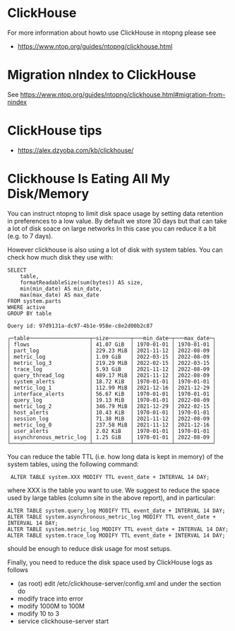 # ClickHouse
For more information about howto use ClickHouse in ntopng please see
- https://www.ntop.org/guides/ntopng/clickhouse.html

# Migration nIndex to ClickHouse
See https://www.ntop.org/guides/ntopng/clickhouse.html#migration-from-nindex

# ClickHouse tips
- https://alex.dzyoba.com/kb/clickhouse/

# Clickhouse Is Eating All My Disk/Memory
You can instruct ntopng to limit disk space usage by setting data retention in preferences to a low value. By default we store 30 days but that can take a lot of disk soace on large networks In this case you can reduce it a bit (e.g. to 7 days).

However clickhouse is also using a lot of disk with system tables. You can check how much disk they use with:

```
SELECT
    table,
    formatReadableSize(sum(bytes)) AS size,
    min(min_date) AS min_date,
    max(max_date) AS max_date
FROM system.parts
WHERE active
GROUP BY table

Query id: 97d9131a-dc97-4b1e-958e-c8e2d00b2c87

┌─table───────────────────┬─size───────┬───min_date─┬───max_date─┐
│ flows                   │ 41.07 GiB  │ 1970-01-01 │ 1970-01-01 │
│ part_log                │ 229.23 MiB │ 2021-11-12 │ 2022-08-09 │
│ metric_log              │ 1.09 GiB   │ 2022-03-15 │ 2022-08-09 │
│ metric_log_3            │ 219.29 MiB │ 2022-02-15 │ 2022-03-15 │
│ trace_log               │ 5.93 GiB   │ 2021-11-12 │ 2022-08-09 │
│ query_thread_log        │ 489.17 MiB │ 2021-11-12 │ 2022-08-09 │
│ system_alerts           │ 18.72 KiB  │ 1970-01-01 │ 1970-01-01 │
│ metric_log_1            │ 112.99 MiB │ 2021-12-16 │ 2021-12-29 │
│ interface_alerts        │ 56.67 KiB  │ 1970-01-01 │ 1970-01-01 │
│ query_log               │ 19.13 MiB  │ 1970-01-01 │ 2022-08-09 │
│ metric_log_2            │ 346.79 MiB │ 2021-12-29 │ 2022-02-15 │
│ host_alerts             │ 10.43 KiB  │ 1970-01-01 │ 1970-01-01 │
│ session_log             │ 71.38 MiB  │ 2021-11-12 │ 2022-08-09 │
│ metric_log_0            │ 237.58 MiB │ 2021-11-12 │ 2021-12-16 │
│ user_alerts             │ 2.02 KiB   │ 1970-01-01 │ 1970-01-01 │
│ asynchronous_metric_log │ 1.25 GiB   │ 1970-01-01 │ 2022-08-09 │
└─────────────────────────┴────────────┴────────────┴────────────┘

```

You can reduce the table TTL (i.e. how long data is kept in memory) of the system tables, using the following command:

```
 ALTER TABLE system.XXX MODIFY TTL event_date + INTERVAL 14 DAY;
 ```
 where XXX is the table you want to use. We suggest to reduce the space used by large tables (column site in the above report), and in particular:
 
 ```
 ALTER TABLE system.query_log MODIFY TTL event_date + INTERVAL 14 DAY;
 ALTER TABLE system.asynchronous_metric_log MODIFY TTL event_date + INTERVAL 14 DAY;
 ALTER TABLE system.metric_log MODIFY TTL event_date + INTERVAL 14 DAY;
 ALTER TABLE system.trace_log MODIFY TTL event_date + INTERVAL 14 DAY;
 ```
 
 should be enough to reduce disk usage for most setups.
 
Finally, you need to reduce the disk space used by ClickHouse logs as follows
- (as root) edit /etc/clickhouse-server/config.xml and under the <logger> section do
- modify <level>trace</level> into <level>error</level>
- modify <size>1000M</size> to <size>100M</size>
- modify <count>10</count> to <count>3</count>
- service clickhouse-server start

